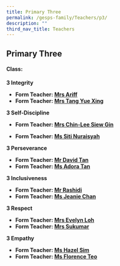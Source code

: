 ```yaml
---
title: Primary Three
permalink: /gesps-family/Teachers/p3/
description: ""
third_nav_title: Teachers
---
```

## Primary Three

#### Class:

**3 Integrity**  

*   **Form Teacher: [Mrs Ariff](mailto:rabiah_bibi_ahmed_mitten@schools.gov.sg)**
*   **Form Teacher: [Mrs Tang Yue Xing](mailto:kwan_yue_xing@schools.gov.sg)**

  

**3 Self-Discipline**  

*   **Form Teacher: [Mrs Chin-Lee Siew Gin](mailto:Chin-lee_Siew_Gin@schools.gov.sg)**

*   **Form Teacher: [Ms Siti Nuraisyah](mailto:Siti_nuraisyah_RAZALI@schools.gov.sg)**

  

**3 Perseverance**  

*   **Form Teacher: [Mr David Tan](mailto:tan_hong_meng_david@schools.gov.sg)**
*   **Form Teacher: [Ms Adora Tan](mailto:tan_shi_ying_adora@schools.gov.sg)**

**3 Inclusiveness**  

*   **Form Teacher: [Mr Rashidi](mailto:muhammad_rashidi_ramli@schools.gov.sg)**
*   **Form Teacher: [Ms Jeanie Chan](mailto:Jeanie_Chan_Wai_Peng@schools.gov.sg)**

**3 Respect**  

*   **Form Teacher: [Mrs Evelyn Loh](mailto:soh_hwee_lin@schools.gov.sg)**
*   **Form Teacher: [Mrs Sukumar](mailto:Subangkini_Sukumar@schools.gov.sg)**

**3 Empathy**

*   **Form Teacher: [Ms Hazel Sim](mailto:sim_geok_keow@schools.gov.sg)**
*   **Form Teacher: [Ms Florence Teo](mailto:teo_mui_leng_florence@schools.gov.sg)**